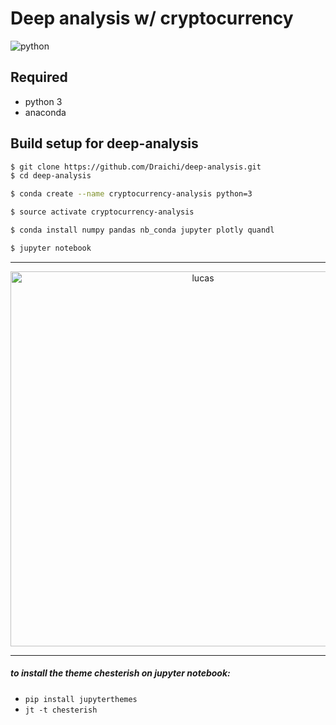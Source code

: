 # Deep analysis w/ cryptocurrency

![python](https://forthebadge.com/images/badges/made-with-python.svg "python")

## Required

- python 3
- anaconda

## Build setup for deep-analysis

<!-- https://blog.patricktriest.com/analyzing-cryptocurrencies-python/ -->

```sh
$ git clone https://github.com/Draichi/deep-analysis.git
$ cd deep-analysis

$ conda create --name cryptocurrency-analysis python=3

$ source activate cryptocurrency-analysis

$ conda install numpy pandas nb_conda jupyter plotly quandl

$ jupyter notebook

```

------------
<div>
  <a href="https://plot.ly/~randy_marsh/4/?share_key=CEeOuTr5cwy5ooFWtc7PR2" target="_blank" title="lucas" style="display: block; text-align: center;"><img src="https://plot.ly/~randy_marsh/4.png?share_key=CEeOuTr5cwy5ooFWtc7PR2" alt="lucas" style="max-width: 100%;width: 600px;"  width="600" onerror="this.onerror=null;this.src='https://plot.ly/404.png';" /></a>
  <script data-plotly="randy_marsh:4" sharekey-plotly="CEeOuTr5cwy5ooFWtc7PR2" src="https://plot.ly/embed.js" async></script>
</div>

------------

##### to install the theme chesterish on jupyter notebook:

- `pip install jupyterthemes`
- `jt -t chesterish`
